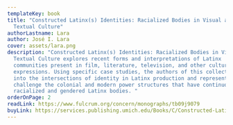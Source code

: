 ```yaml
---
templateKey: book
title: "Constructed Latinx(s) Identities: Racialized Bodies in Visual and
  Textual Culture"
authorLastname: Lara
author: José I. Lara
cover: assets/lara.png
description: "Constructed Latinx(s) Identities: Racialized Bodies in Visual and
  Textual Culture explores recent forms and interpretations of Latinx
  communities present in film, literature, television, and other cultural
  expressions. Using specific case studies, the authors of this collection delve
  into the intersections of identity in Latinx production and representation and
  challenge the colonial and modern power structures that have continuously
  racialized and gendered Latinx bodies. "
orderOnPage: 2
readLink: https://www.fulcrum.org/concern/monographs/tb09j9079
buyLink: https://services.publishing.umich.edu/Books/C/Constructed-Latinx-s-Identities2
---
```

